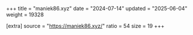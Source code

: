 +++
title = "maniek86.xyz"
date = "2024-07-14"
updated = "2025-06-04"
weight = 19328

[extra]
source = "https://maniek86.xyz/"
ratio = 54
size = 19
+++

